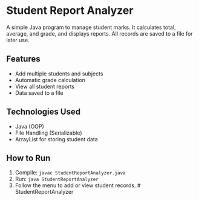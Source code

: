# Student Report Analyzer

A simple Java program to manage student marks. It calculates total, average, and grade, and displays reports. All records are saved to a file for later use.

## Features
- Add multiple students and subjects
- Automatic grade calculation
- View all student reports
- Data saved to a file

## Technologies Used
- Java (OOP)
- File Handling (Serializable)
- ArrayList for storing student data

## How to Run
1. Compile: `javac StudentReportAnalyzer.java`
2. Run: `java StudentReportAnalyzer`
3. Follow the menu to add or view student records.
#   S t u d e n t R e p o r t A n a l y z e r 
 
 
